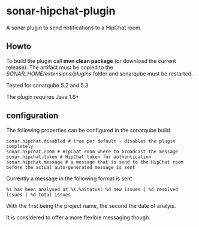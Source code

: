 # sonar-hipchat-plugin
A sonar plugin to send notifications to a HipChat room.

## Howto ##
To build the plugin call **mvn clean package** (or download the current release). The artifact must be copied to the *SONAR_HOME/extensions/plugins* folder and sonarqube must be restarted.

Tested for sonarqube 5.2 and 5.3

The plugin requires Java 1.6+

## configuration ##
The following properties can be configured in the sonarqube build

    sonar.hipchat.disabled # true per default - disables the plugin completely
    sonar.hipchat.room # HipChat room where to broadcast the message
    sonar.hipchat.token # HipChat token for authentication
    sonar.hipchat.message # a message that is send to the HipChat room before the actual auto-generated message is sent
  
Currently a message in the following format is sent

    %s has been analysed at %s.%nStatus: %d new issues | %d resolved issues | %d total issues

With the first being the project name, the second the date of analyis.  
 
It is considered to offer a more flexible messaging though.
